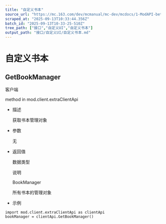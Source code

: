 ```yaml
---
title: "自定义书本"
source_url: "https://mc.163.com/dev/mcmanual/mc-dev/mcdocs/1-ModAPI-beta/%E6%8E%A5%E5%8F%A3/%E8%87%AA%E5%AE%9A%E4%B9%89UI/%E8%87%AA%E5%AE%9A%E4%B9%89%E4%B9%A6%E6%9C%AC.html?catalog=1"
scraped_at: "2025-09-13T10:33:44.356Z"
batch_id: "2025-09-13T10-33-25-510Z"
tree_path: ["接口","自定义UI","自定义书本"]
output_path: "接口/自定义UI/自定义书本.md"
---
```


#  自定义书本

##  GetBookManager

客户端

method in mod.client.extraClientApi

*   描述
    
    获取书本管理对象
    
*   参数
    
    无
    
*   返回值
    
    数据类型
    
    说明
    
    BookManager
    
    所有书本的管理对象
    
*   示例
    

```
import mod.client.extraClientApi as clientApi
bookManager = clientApi.GetBookManager()

```